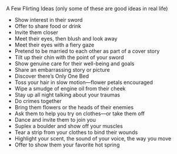 A Few Flirting Ideas (only some of these are good ideas in real life)
* Show interest in their sword
* Offer to share food or drink
* Invite them closer
* Meet their eyes, then blush and look away
* Meet their eyes with a fiery gaze
* Pretend to be married to each other as part of a cover story
* Tilt up their chin with the point of your sword
* Show genuine care for their well-being and goals
* Share an embarrassing story or picture
* Discover there’s Only One Bed
* Toss your hair in slow motion—flower petals encouraged
* Wipe a smudge of engine oil from their cheek
* Stay up all night talking about your traumas
* Do crimes together
* Bring them flowers or the heads of their enemies
* Ask them to help you try on clothes—or take them off
* Dance and invite them to join you
* Suplex a boulder and show off your muscles
* Tear a strip from your clothes to bind their wounds
* Highlight your scent, the sound of your voice, the way you move
* Offer to show them your favorite hot spring